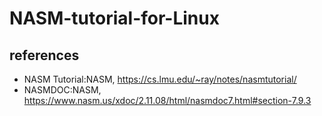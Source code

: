 # NASM-tutorial-for-Linux

## references
+ NASM Tutorial:NASM, https://cs.lmu.edu/~ray/notes/nasmtutorial/
+ NASMDOC:NASM, https://www.nasm.us/xdoc/2.11.08/html/nasmdoc7.html#section-7.9.3

